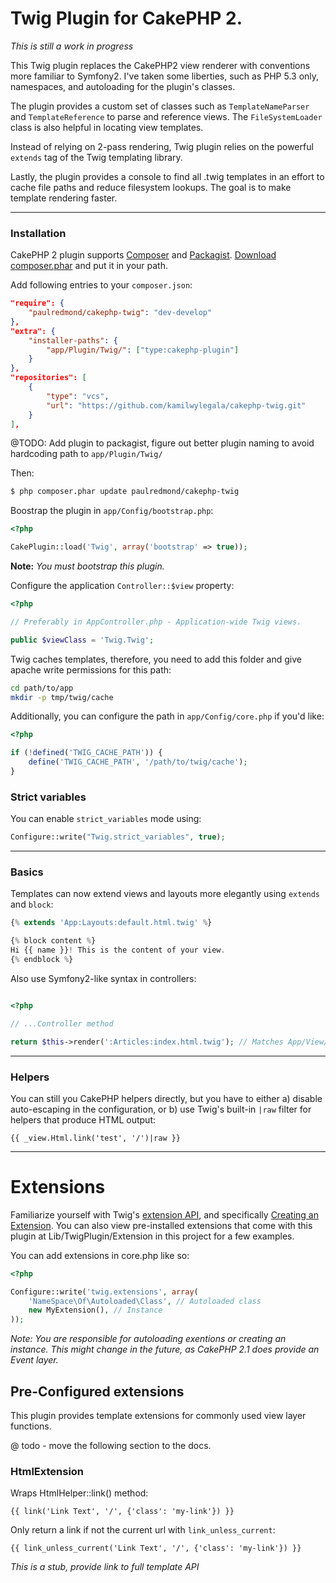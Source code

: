 # Twig Plugin for CakePHP 2.

*This is still a work in progress*

This Twig plugin replaces the CakePHP2 view renderer with conventions more familiar to Symfony2.
I've taken some liberties, such as PHP 5.3 only, namespaces, and autoloading for the plugin's classes.

The plugin provides a custom set of classes such as ```TemplateNameParser``` and ```TemplateReference``` to parse and reference views.
The ```FileSystemLoader``` class is also helpful in locating view templates.

Instead of relying on 2-pass rendering, Twig plugin relies on the powerful ```extends``` tag of
the Twig templating library.

Lastly, the plugin provides a console to find all .twig templates in an effort to cache file paths 
and reduce filesystem lookups. The goal is to make template rendering faster.

--------------------------------------------------

### Installation


CakePHP 2 plugin supports [Composer](https://github.com/composer/composer) and [Packagist](http://packagist.org/). [Download composer.phar](http://packagist.org/) and put it in your path.

Add following entries to your `composer.json`:
```json
"require": {
    "paulredmond/cakephp-twig": "dev-develop"
},
"extra": {
    "installer-paths": {
        "app/Plugin/Twig/": ["type:cakephp-plugin"]
    }
},
"repositories": [
    {
        "type": "vcs",
        "url": "https://github.com/kamilwylegala/cakephp-twig.git"
    }
],
```
@TODO: Add plugin to packagist,  figure out better plugin naming to avoid hardcoding path to `app/Plugin/Twig/` 

Then:
```sh
$ php composer.phar update paulredmond/cakephp-twig
```

Boostrap the plugin in ```app/Config/bootstrap.php```:

```php
<?php

CakePlugin::load('Twig', array('bootstrap' => true));
```
**Note:** _You must bootstrap this plugin._

Configure the application ```Controller::$view``` property:

```php
<?php

// Preferably in AppController.php - Application-wide Twig views.

public $viewClass = 'Twig.Twig';
```

Twig caches templates, therefore, you need to add this folder and give apache write permissions for this path:

```bash
cd path/to/app
mkdir -p tmp/twig/cache
```

Additionally, you can configure the path in ```app/Config/core.php``` if you'd like:

```php
<?php

if (!defined('TWIG_CACHE_PATH')) {
    define('TWIG_CACHE_PATH', '/path/to/twig/cache');
}
```

### Strict variables

You can enable `strict_variables` mode using:
```php
Configure::write("Twig.strict_variables", true);
```

--------------------------------------------------

### Basics
Templates can now extend views and layouts more elegantly using ```extends``` and ```block```:

```php
{% extends 'App:Layouts:default.html.twig' %}

{% block content %}
Hi {{ name }}! This is the content of your view.
{% endblock %}
```

Also use Symfony2-like syntax in controllers:

```php

<?php

// ...Controller method

return $this->render(':Articles:index.html.twig'); // Matches App/View/Articles/index.html.twig
```
--------------------------------------------------

### Helpers

You can still you CakePHP helpers directly, but you have to either a) disable auto-escaping in the configuration,
or b) use Twig's built-in ```|raw``` filter for helpers that produce HTML output:

```
{{ _view.Html.link('test', '/')|raw }}
```
--------------------------------------------------

# Extensions

Familiarize yourself with Twig's [extension API](http://twig.sensiolabs.org/doc/advanced.html), and specifically [Creating an Extension](http://twig.sensiolabs.org/doc/advanced.html#creating-an-extension). You can also view pre-installed extensions that come with this plugin at Lib/TwigPlugin/Extension in this project for a few examples.

You can add extensions in core.php like so:

```php
<?php

Configure::write('twig.extensions', array(
    'NameSpace\Of\Autoloaded\Class', // Autoloaded class
    new MyExtension(), // Instance
));
```
*Note:* _You are responsible for autoloading exentions or creating an instance. This might change in the future, as CakePHP 2.1 does provide an Event layer._

## Pre-Configured extensions

This plugin provides template extensions for commonly used view layer functions.

@ todo - move the following section to the docs.
### HtmlExtension
Wraps HtmlHelper::link() method:

```
{{ link('Link Text', '/', {'class': 'my-link'}) }}
```

Only return a link if not the current url with ```link_unless_current```:

```
{{ link_unless_current('Link Text', '/', {'class': 'my-link'}) }}
```

*This is a stub, provide link to full template API*